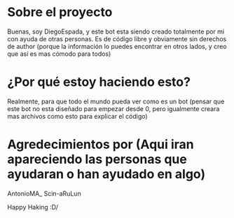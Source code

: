 # Sobre el proyecto
Buenas, soy DiegoEspada, y este bot esta siendo creado totalmente por mi con ayuda de otras personas. 
Es de código libre y obviamente sin derechos de author (porque la información lo puedes encontrar en otros lados, y creo que así es mas cómodo para todos)

# ¿Por qué estoy haciendo esto?
Realmente, para que todo el mundo pueda ver como es un bot (pensar que este bot no esta diseñado para empezar desde 0, pero igualmente creara mas archivos como esto para explicar el código)

# Agredecimientos por (Aqui iran apareciendo las personas que ayudaran o han ayudado en algo)
AntonioMA_
Scin-aRuLun



Happy Haking :D/
